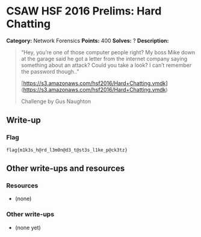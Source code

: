 # CSAW HSF 2016 Prelims: Hard Chatting

**Category:** Network Forensics
**Points:** 400
**Solves:** ?
**Description:**

> “Hey, you’re one of those computer people right? My boss Mike down at the garage said he got a letter from the internet company saying something about an attack? Could you take a look? I can’t remember the password though..”
>
> [https://s3.amazonaws.com/hsf2016/Hard+Chatting.vmdk] (https://s3.amazonaws.com/hsf2016/Hard+Chatting.vmdk)
>
> Challenge by Gus Naughton

## Write-up



### Flag

``flag{m1k3s_h@rd_l3m0n@d3_t@st3s_l1ke_p@ck3tz}``

## Other write-ups and resources

### Resources
* (none)

### Other write-ups
* (none yet)

```


